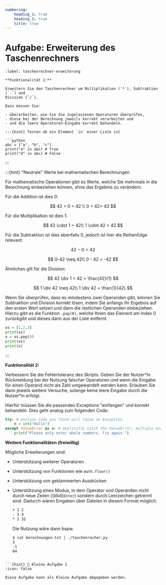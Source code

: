 ```yaml
---
numbering:
    heading_1: true
    heading_2: true
    title: true
---
```


# Aufgabe: Erweiterung des Taschenrechners

```{exercise} Erweiterung des Taschenrechners um zwei Funktionalitäten
:label: taschenrechner-erweiterung

**Funktionalität 1:**

Erweitern Sie den Taschenrechner um Multiplikation (`*`), Subtraktion (`-`) und
Division (`/`).

Dazu müssen Sie:

- überarbeiten, wie Sie die zugelassenen Operatoren überprüfen,
- diese bei der Berechnung jeweils korrekt verarbeiten und
- und die leere Operatoren-Eingabe korrekt behandeln.

:::{hint} Testen ob ein Element `in` einer Liste ist

```python
abc = ["a", "b", "c"]
print("a" in abc) # True
print("d" in abc) # False
```

:::

:::{hint} "Neutrale" Werte bei mathematischen Berechnungen

Für mathematische Operationen gibt es Werte, welche Sie mehrmals in die
Berechnung einbeziehen können, ohne das Ergebnis zu verändern.

Für die Addition ist dies 0:

$$
42 + 0 = 42 \\
0 + 42= 42
$$

Für die Multiplikation ist dies 1:

$$
42 \cdot 1 = 42\\
1 \cdot 42 = 42
$$

Für die Subtraktion ist dies ebenfalls 0, jedoch ist hier die Reihenfolge
relevant:

$$ 42-0 = 42 $$

$$
0-42 \neq 42\\
0 - 42 = -42
$$

Ähnliches gilt für die Division:

$$ 42 \div 1 = 42 = \frac{42}{1} $$

$$
1 \div 42 \neq 42\\
1 \div 42 = \frac{1}{42}
$$

Wenn Sie überprüfen, dass es mindestens zwei Operanden gibt, können Sie
Subtraktion und Division korrekt lösen, indem Sie anfangs Ihr Ergebnis auf den
ersten Wert setzen und dann die restlichen Operanden einbeziehen. Hierzu gibt
es die Funktion `.pop(0)`, welche Ihnen das Element am Index 0 zurückgibt und
dieses dann aus der Liste entfernt.

```python
xs = [1,2,3]
print(xs)
x = xs.pop(0)
print(xs)
print(x)
```

:::

**Funktionalität 2:**

Verbessern Sie die Fehlertoleranz des Skripts. Geben Sie der Nutzer\*in
Rückmeldung bei der Nutzung falscher Operatoren und wenn die Eingabe für einen
Operand nicht als Zahl umgewandelt werden kann. Erlauben Sie dann jeweils
weitere Versuche, solange keine leere Eingabe durch die Nutzer\*in erfolgt.

Hierfür müssen Sie die passenden Exceptions "einfangen" und korrekt behandeln.
Dies geht analog zum folgenden Code:

```python
try: # enclose code you think will raise an Exception
    n = int("Hallo")
except ValueError as e: # explicitly catch the ValueError; multiple except-clauses are allowed
    print("Please only enter whole numbers. Try again.")
```

**Weitere Funktionalitäten (freiwillig)**

Mögliche Erweiterungen sind:

- Unterstützung weiterer Operatoren
- Unterstützung von Funktionen wie `math.floor()`
- Unterstützung von geklammerten Ausdrücken
- Unterstützung eines Modus, in dem Operator und Operanden nicht durch neue
  Zeilen ({kbd}`Enter`) sondern durch Leerzeichen getrennt sind. Dadurch wären
  Eingaben über Dateien in diesem Format möglich.

    ```txt
    + 1 2
    - 3 4
    * 2 32

    ```

    Die Nutzung wäre dann bspw.

    ```bash
    $ cat berechnungen.txt | ./taschenrecher.py
    3
    -1
    64
    ```
```

```{hint} 📝 Kleine Aufgabe 1
:icon: false

Diese Aufgabe kann als Kleine Aufgabe abgegeben werden.
```
